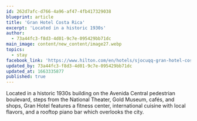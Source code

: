 ```yaml
---
id: 262d7afc-d766-4a96-af47-4fb417329038
blueprint: article
title: 'Gran Hotel Costa Rica'
excerpt: 'Located in a historic 1930s'
author:
  - 73a44fc3-f8d3-4d01-9c7e-095429bb71dc
main_image: content/new_content/image27.webp
topics:
  - stay
facebook_link: 'https://www.hilton.com/en/hotels/sjocuqq-gran-hotel-costa-rica/'
updated_by: 73a44fc3-f8d3-4d01-9c7e-095429bb71dc
updated_at: 1663335877
published: true
---
```

Located in a historic 1930s building on the Avenida Central pedestrian boulevard, steps from the National Theater, Gold Museum, cafés, and shops, Gran Hotel features a fitness center, international cuisine with local flavors, and a rooftop piano bar which overlooks the city.